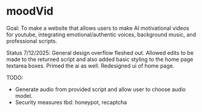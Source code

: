 # moodVid

Goal:
To make a website that allows users to make AI motivational  videos for youtube, integrating emotional/authentic voices, background music, and professional scripts.

Status 7/12/2025:
General design overflow fleshed out.
Allowed edits to be made to the returned script and also added basic styling to the home page textarea boxes. Primed the ai as well.
Redesigned ui of home page.

TODO:
- Generate audio from provided script and allow user to choose audio model.
- Security measures tbd: honeypot, recaptcha
